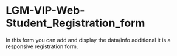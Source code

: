 # LGM-VIP-Web-Student_Registration_form
In this form you can add and display the data/info additional it is a responsive registration form.
